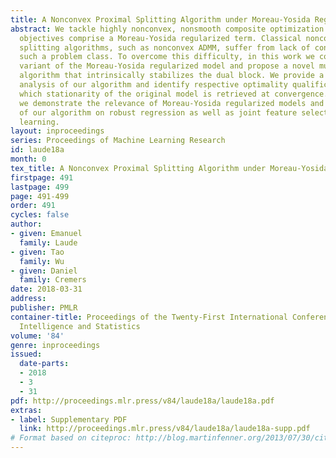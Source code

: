 ```yaml
---
title: A Nonconvex Proximal Splitting Algorithm under Moreau-Yosida Regularization
abstract: We tackle highly nonconvex, nonsmooth composite optimization problems whose
  objectives comprise a Moreau-Yosida regularized term. Classical nonconvex proximal
  splitting algorithms, such as nonconvex ADMM, suffer from lack of convergence for
  such a problem class. To overcome this difficulty, in this work we consider a lifted
  variant of the Moreau-Yosida regularized model and propose a novel multiblock primal-dual
  algorithm that intrinsically stabilizes the dual block. We provide a complete convergence
  analysis of our algorithm and identify respective optimality qualifications under
  which stationarity of the original model is retrieved at convergence. Numerically,
  we demonstrate the relevance of Moreau-Yosida regularized models and the efficiency
  of our algorithm on robust regression as well as joint feature selection and semi-supervised
  learning.
layout: inproceedings
series: Proceedings of Machine Learning Research
id: laude18a
month: 0
tex_title: A Nonconvex Proximal Splitting Algorithm under Moreau-Yosida Regularization
firstpage: 491
lastpage: 499
page: 491-499
order: 491
cycles: false
author:
- given: Emanuel
  family: Laude
- given: Tao
  family: Wu
- given: Daniel
  family: Cremers
date: 2018-03-31
address: 
publisher: PMLR
container-title: Proceedings of the Twenty-First International Conference on Artficial
  Intelligence and Statistics
volume: '84'
genre: inproceedings
issued:
  date-parts:
  - 2018
  - 3
  - 31
pdf: http://proceedings.mlr.press/v84/laude18a/laude18a.pdf
extras:
- label: Supplementary PDF
  link: http://proceedings.mlr.press/v84/laude18a/laude18a-supp.pdf
# Format based on citeproc: http://blog.martinfenner.org/2013/07/30/citeproc-yaml-for-bibliographies/
---
```

